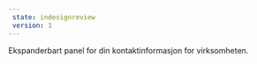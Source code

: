 ```yaml
---
 state: indesignreview
 version: 1
---
```


Ekspanderbart panel for din kontaktinformasjon for virksomheten.
